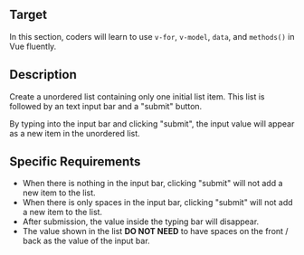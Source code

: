 ## Target
In this section, coders will learn to use ```v-for```, ```v-model```, ```data```, and ```methods()``` in Vue fluently.

## Description
Create a unordered list containing only one initial list item. This list is followed by an text input bar and a "submit" button.

By typing into the input bar and clicking "submit", the input value will appear as a new item in the unordered list.

## Specific Requirements
- When there is nothing in the input bar, clicking "submit" will not add a new item to the list.
- When there is only spaces in the input bar, clicking "submit" will not add a new item to the list.
- After submission, the value inside the typing bar will disappear.
- The value shown in the list **DO NOT NEED** to have spaces on the front / back as the value of the input bar.